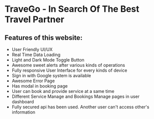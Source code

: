 # TraveGo - In Search Of The Best Travel Partner
## Features of this website:
* User Friendly UI/UX
* Real Time Data Loading
* Light and Dark Mode Toggle Button
* Awesome sweet alerts after various kinds of operations
* Fully responsive User Interface for every kinds of device
* Sign in with Google system is available
* Awesome Error Page
* Has modal in booking page
* User can book and provide service at a same time
* Different Service Manage and Bookings Manage pages in user dashboard
* Fully secured api has been used. Another user can't access other's information